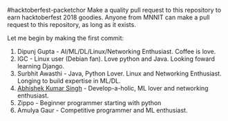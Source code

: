 #hacktoberfest-packetchor
Make a quality pull request to this repository to earn hacktoberfest 2018 goodies.
Anyone from MNNIT can make a pull request to this repository, as long as it exists.

Let me begin by making the first commit:


1. Dipunj Gupta - AI/ML/DL/Linux/Networking Enthusiast. Coffee is love.
2. IGC - Linux user (Debian fan). Love python and Java. Looking foward learning Django.
3. Surbhit Awasthi - Java, Python Lover. Linux and Networking Enthusiast. Longing to build expertise in ML/DL.
4. [Abhishek Kumar Singh](https://github.com/Abhishek1103) - Develop-a-holic, ML lover and networking enthusiast.
5. Zippo - Beginner programmer starting with python
6. Amulya Gaur - Competitive programmer and ML enthusiast. 
